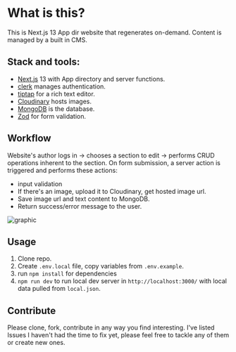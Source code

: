 # What is this? 
This is Next.js 13 App dir website that regenerates on-demand. Content is managed by a built in CMS. 

## Stack and tools:
- [Next.js](https://nextjs.org) 13 with App directory and server functions.
- [clerk](https://clerk.com) manages authentication. 
- [tiptap](https://tiptap.dev) for a rich text editor.
- [Cloudinary](https://cloudinary.com) hosts images. 
- [MongoDB](https://www.mongodb.com/) is the database. 
- [Zod](https://github.com/colinhacks/zod) for form validation. 

## Workflow
Website's author logs in -> chooses a section to edit -> performs CRUD operations inherent to the section. On form submission, a server action is triggered and performs these actions: 
- input validation
- If there's an image, upload it to Cloudinary, get hosted image url. 
- Save image url and text content to MongoDB.
- Return success/error message to the user. 

![graphic](https://www.tldraw.com/s/v2_c_DjX3w5J4jvD--NdxxiT5x?viewport=-492%2C28%2C2215%2C1457&page=page%3AfPRc6lCUrX0zwp2LhXN7A)

## Usage

1. Clone repo. 
2. Create `.env.local` file, copy variables from `.env.example`.
3. run `npm install` for dependencies 
4. `npm run dev` to run local dev server in `http://localhost:3000/` with local data pulled from `local.json`. 


## Contribute
Please clone, fork, contribute in any way you find interesting. I've listed Issues I haven't had the time to fix yet, please feel free to tackle any of them or create new ones. 





